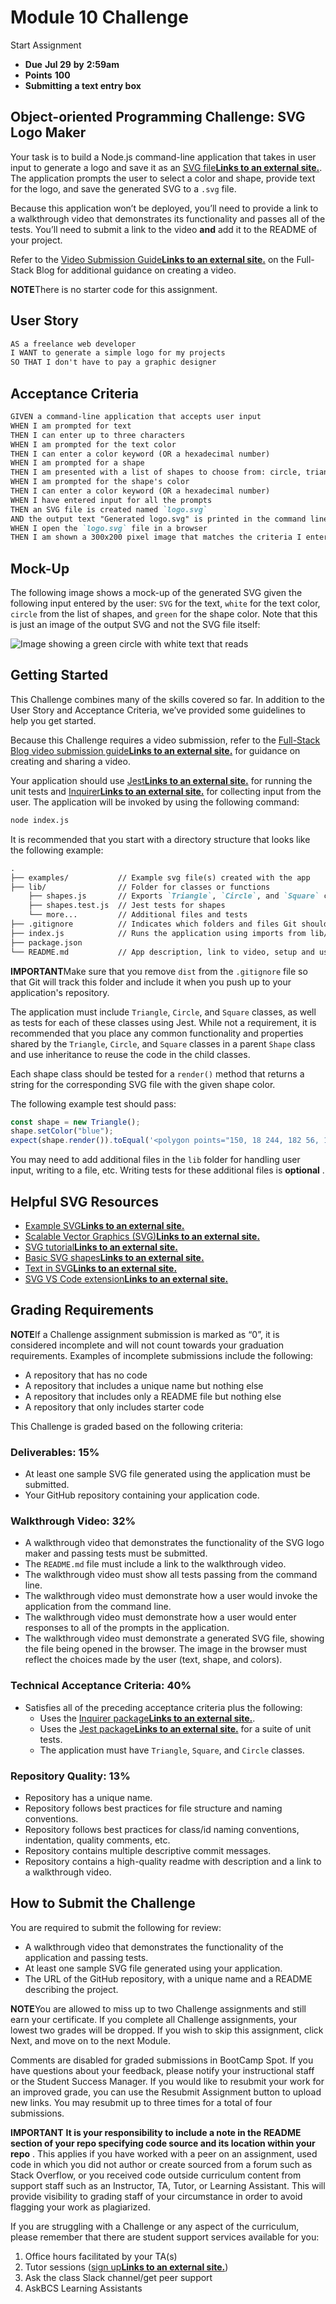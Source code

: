 
# Module 10 Challenge

Start Assignment

* **Due** **Jul 29** **by** **2:59am**
* **Points** **100**
* **Submitting** **a text entry box**

## Object-oriented Programming Challenge: SVG Logo Maker

Your task is to build a Node.js command-line application that takes in user input to generate a logo and save it as an [SVG file**Links to an external site.**](https://en.wikipedia.org/wiki/Scalable_Vector_Graphics). The application prompts the user to select a color and shape, provide text for the logo, and save the generated SVG to a `.svg` file.

Because this application won’t be deployed, you’ll need to provide a link to a walkthrough video that demonstrates its functionality and passes all of the tests. You’ll need to submit a link to the video **and** add it to the README of your project.

Refer to the [Video Submission Guide**Links to an external site.**](https://coding-boot-camp.github.io/full-stack/computer-literacy/video-submission-guide) on the Full-Stack Blog for additional guidance on creating a video.

**NOTE**There is no starter code for this assignment.

## User Story

```md
AS a freelance web developer
I WANT to generate a simple logo for my projects
SO THAT I don't have to pay a graphic designer
```

## Acceptance Criteria

```md
GIVEN a command-line application that accepts user input
WHEN I am prompted for text
THEN I can enter up to three characters
WHEN I am prompted for the text color
THEN I can enter a color keyword (OR a hexadecimal number)
WHEN I am prompted for a shape
THEN I am presented with a list of shapes to choose from: circle, triangle, and square
WHEN I am prompted for the shape's color
THEN I can enter a color keyword (OR a hexadecimal number)
WHEN I have entered input for all the prompts
THEN an SVG file is created named `logo.svg`
AND the output text "Generated logo.svg" is printed in the command line
WHEN I open the `logo.svg` file in a browser
THEN I am shown a 300x200 pixel image that matches the criteria I entered
```

## Mock-Up

The following image shows a mock-up of the generated SVG given the following input entered by the user: `SVG` for the text, `white` for the text color, `circle` from the list of shapes, and `green` for the shape color. Note that this is just an image of the output SVG and not the SVG file itself:

![Image showing a green circle with white text that reads ](https://courses.bootcampspot.com/courses/3830/files/2790915/preview)

## Getting Started

This Challenge combines many of the skills covered so far. In addition to the User Story and Acceptance Criteria, we’ve provided some guidelines to help you get started.

Because this Challenge requires a video submission, refer to the [Full-Stack Blog video submission guide**Links to an external site.**](https://coding-boot-camp.github.io/full-stack/computer-literacy/video-submission-guide) for guidance on creating and sharing a video.

Your application should use [Jest**Links to an external site.**](https://www.npmjs.com/package/jest) for running the unit tests and [Inquirer**Links to an external site.**](https://www.npmjs.com/package/inquirer/v/8.2.4) for collecting input from the user. The application will be invoked by using the following command:

```bash
node index.js
```

It is recommended that you start with a directory structure that looks like the following example:

```md
.  
├── examples/           // Example svg file(s) created with the app
├── lib/                // Folder for classes or functions
    ├── shapes.js       // Exports `Triangle`, `Circle`, and `Square` classes
    ├── shapes.test.js  // Jest tests for shapes
    └── more...         // Additional files and tests
├── .gitignore          // Indicates which folders and files Git should ignore
├── index.js            // Runs the application using imports from lib/
├── package.json
└── README.md           // App description, link to video, setup and usage instructions         
```

**IMPORTANT**Make sure that you remove `dist` from the `.gitignore` file so that Git will track this folder and include it when you push up to your application's repository.

The application must include `Triangle`, `Circle`, and `Square` classes, as well as tests for each of these classes using Jest. While not a requirement, it is recommended that you place any common functionality and properties shared by the `Triangle`, `Circle`, and `Square` classes in a parent `Shape` class and use inheritance to reuse the code in the child classes.

Each shape class should be tested for a `render()` method that returns a string for the corresponding SVG file with the given shape color.

The following example test should pass:

```js
const shape = new Triangle();
shape.setColor("blue");
expect(shape.render()).toEqual('<polygon points="150, 18 244, 182 56, 182" fill="blue" />');
```

You may need to add additional files in the `lib` folder for handling user input, writing to a file, etc. Writing tests for these additional files is  **optional** .

## Helpful SVG Resources

* [Example SVG**Links to an external site.**](https://static.fullstack-bootcamp.com/fullstack-ground/module-10/circle.svg)
* [Scalable Vector Graphics (SVG)**Links to an external site.**](https://en.wikipedia.org/wiki/Scalable_Vector_Graphics)
* [SVG tutorial**Links to an external site.**](https://developer.mozilla.org/en-US/docs/Web/SVG/Tutorial)
* [Basic SVG shapes**Links to an external site.**](https://developer.mozilla.org/en-US/docs/Web/SVG/Tutorial/Basic_Shapes)
* [Text in SVG**Links to an external site.**](https://developer.mozilla.org/en-US/docs/Web/SVG/Tutorial/Texts)
* [SVG VS Code extension**Links to an external site.**](https://marketplace.visualstudio.com/items?itemName=jock.svg)

## Grading Requirements

**NOTE**If a Challenge assignment submission is marked as “0”, it is considered incomplete and will not count towards your graduation requirements. Examples of incomplete submissions include the following:

* A repository that has no code
* A repository that includes a unique name but nothing else
* A repository that includes only a README file but nothing else
* A repository that only includes starter code

This Challenge is graded based on the following criteria:

### Deliverables: 15%

* At least one sample SVG file generated using the application must be submitted.
* Your GitHub repository containing your application code.

### Walkthrough Video: 32%

* A walkthrough video that demonstrates the functionality of the SVG logo maker and passing tests must be submitted.
* The `README.md` file must include a link to the walkthrough video.
* The walkthrough video must show all tests passing from the command line.
* The walkthrough video must demonstrate how a user would invoke the application from the command line.
* The walkthrough video must demonstrate how a user would enter responses to all of the prompts in the application.
* The walkthrough video must demonstrate a generated SVG file, showing the file being opened in the browser. The image in the browser must reflect the choices made by the user (text, shape, and colors).

### Technical Acceptance Criteria: 40%

* Satisfies all of the preceding acceptance criteria plus the following:
  * Uses the [Inquirer package**Links to an external site.**](https://www.npmjs.com/package/inquirer/v/8.2.4).
  * Uses the [Jest package**Links to an external site.**](https://www.npmjs.com/package/jest) for a suite of unit tests.
  * The application must have `Triangle`, `Square`, and `Circle` classes.

### Repository Quality: 13%

* Repository has a unique name.
* Repository follows best practices for file structure and naming conventions.
* Repository follows best practices for class/id naming conventions, indentation, quality comments, etc.
* Repository contains multiple descriptive commit messages.
* Repository contains a high-quality readme with description and a link to a walkthrough video.

## How to Submit the Challenge

You are required to submit the following for review:

* A walkthrough video that demonstrates the functionality of the application and passing tests.
* At least one sample SVG file generated using your application.
* The URL of the GitHub repository, with a unique name and a README describing the project.

**NOTE**You are allowed to miss up to two Challenge assignments and still earn your certificate. If you complete all Challenge assignments, your lowest two grades will be dropped. If you wish to skip this assignment, click Next, and move on to the next Module.

Comments are disabled for graded submissions in BootCamp Spot. If you have questions about your feedback, please notify your instructional staff or the Student Success Manager. If you would like to resubmit your work for an improved grade, you can use the Resubmit Assignment button to upload new links. You may resubmit up to three times for a total of four submissions.

**IMPORTANT** **It is your responsibility to include a note in the README section of your repo specifying code source and its location within your repo** . This applies if you have worked with a peer on an assignment, used code in which you did not author or create sourced from a forum such as Stack Overflow, or you received code outside curriculum content from support staff such as an Instructor, TA, Tutor, or Learning Assistant. This will provide visibility to grading staff of your circumstance in order to avoid flagging your work as plagiarized.

If you are struggling with a Challenge or any aspect of the curriculum, please remember that there are student support services available for you:

1. Office hours facilitated by your TA(s)
2. Tutor sessions ([sign up**Links to an external site.**](https://tinyurl.com/BootCampTutorTeam))
3. Ask the class Slack channel/get peer support
4. AskBCS Learning Assistants

